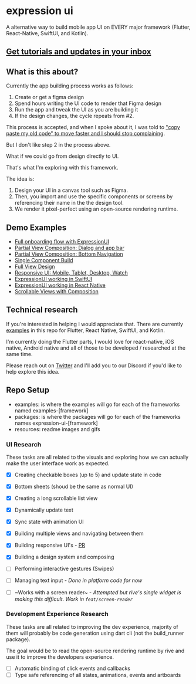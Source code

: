 # expression ui 

A alternative way to build mobile app UI on EVERY major framework (Flutter, React-Native, SwiftUI, and Kotlin).

## [Get tutorials and updates in your inbox](https://appsplusplus.carrd.co/)

## What is this about?

Currently the app building process works as follows:

1. Create or get a figma design
2. Spend hours writing the UI code to render that Figma design
3. Run the app and tweak the UI as you are building it
4. If the design changes, the cycle repeats from #2.

This process is accepted, and when I spoke about it, I was told to ["copy paste my old code" to move faster and I should stop complaining](https://www.reddit.com/r/FlutterDev/comments/1bieuy5/im_tired_of_building_flutter_uis/). 

But I don't like step 2 in the process above.

What if we could go from design directly to UI. 

That's what I'm exploring with this framework.

The idea is:
1. Design your UI in a canvas tool such as Figma.
2. Then, you import and use the specific components or screens by referencing their name in the the design tool.
3. We render it pixel-perfect using an open-source rendering runtime.

## Demo Examples

- [Full onboarding flow with ExpressionUI](https://x.com/DaneMackier/status/1776920388095688896)
- [Partial View Composition: Dialog and app bar](https://x.com/DaneMackier/status/1777690003558023169)
- [Partial View Composition: Bottom Navigation](https://x.com/DaneMackier/status/1775477191523827789)
- [Single Component Build](https://x.com/DaneMackier/status/1776909331167908269)
- [Full View Design](https://x.com/DaneMackier/status/1779830718941503859)
- [Responsive UI: Mobile, Tablet, Desktop, Watch](https://x.com/DaneMackier/status/1772237910252621825)
- [ExpressionUI working in SwiftUI](https://x.com/DaneMackier/status/1775730944395125118)
- [ExpressionUI working in React Native](https://x.com/DaneMackier/status/1775730944395125118)
- [Scrollable Views with Composition](https://x.com/DaneMackier/status/1774438194567602622)


## Technical research

If you're interested in helping I would appreciate that. There are currently [examples](https://github.com/FilledStacks/expression-ui/tree/main/examples) in this repo for Flutter, React Native, SwiftUI, and Kotlin.

I'm currently doing the Flutter parts, I would love for react-native, iOS native, Android native and all of those to be developed / researched at the same time. 

Please reach out on [Twitter](https://twitter.com/danemackier) and I'll add you to our Discord if you'd like to help explore this idea.

## Repo Setup

- examples: is where the examples will go for each of the frameworks named examples-[framework]
- packages: is where the packages will go for each of the frameworks names expression-ui-[framework]
- resources: readme images and gifs

### UI Research

These tasks are all related to the visuals and exploring how we can actually make the user interface work as expected.

- [x] Creating checkable boxes (up to 5) and update state in code
- [x] Bottom sheets (shoud be the same as normal UI)
- [x] Creating a long scrollable list view
- [x] Dynamically update text
- [x] Sync state with animation UI
- [x] Building multiple views and navigating between them
- [x] Building responsive UI's - [PR](https://github.com/FilledStacks/expression-ui/pull/1)
- [x] Building a design system and composing

- [ ] Performing interactive gestures (Swipes)
- [ ] Managing text input - _Done in platform code for now_      
- [ ] ~Works with a screen reader~ - _Attempted but rive's single widget is making this difficult. Work in `feat/screen-reader`_

### Development Experience Research

These tasks are all related to improving the dev experience, majority of them will probably be code generation using dart cli (not the build_runner package). 

The goal would be to read the open-source rendering runtime by rive and use it to improve the developers experience.

- [ ] Automatic binding of click events and callbacks
- [ ] Type safe referencing of all states, animations, events and artboards 
